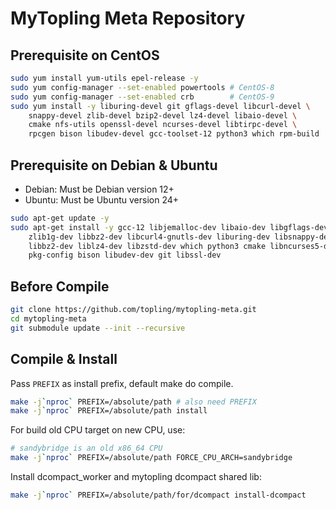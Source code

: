 # MyTopling Meta Repository

## Prerequisite on CentOS
```bash
sudo yum install yum-utils epel-release -y
sudo yum config-manager --set-enabled powertools # CentOS-8
sudo yum config-manager --set-enabled crb        # CentOS-9
sudo yum install -y liburing-devel git gflags-devel libcurl-devel \
    snappy-devel zlib-devel bzip2-devel lz4-devel libaio-devel \
    cmake nfs-utils openssl-devel ncurses-devel libtirpc-devel \
    rpcgen bison libudev-devel gcc-toolset-12 python3 which rpm-build
```

## Prerequisite on Debian & Ubuntu
* Debian: Must be Debian version 12+
* Ubuntu: Must be Ubuntu version 24+
```bash
sudo apt-get update -y
sudo apt-get install -y gcc-12 libjemalloc-dev libaio-dev libgflags-dev \
    zlib1g-dev libbz2-dev libcurl4-gnutls-dev liburing-dev libsnappy-dev \
    libbz2-dev liblz4-dev libzstd-dev which python3 cmake libncurses5-dev \
    pkg-config bison libudev-dev git libssl-dev
```

## Before Compile
```bash
git clone https://github.com/topling/mytopling-meta.git
cd mytopling-meta
git submodule update --init --recursive
```

## Compile & Install

Pass `PREFIX` as install prefix, default make do compile.

```bash
make -j`nproc` PREFIX=/absolute/path # also need PREFIX
make -j`nproc` PREFIX=/absolute/path install
```

For build old CPU target on new CPU, use:
```bash
# sandybridge is an old x86_64 CPU
make -j`nproc` PREFIX=/absolute/path FORCE_CPU_ARCH=sandybridge
```

Install dcompact_worker and mytopling dcompact shared lib:
```bash
make -j`nproc` PREFIX=/absolute/path/for/dcompact install-dcompact
```